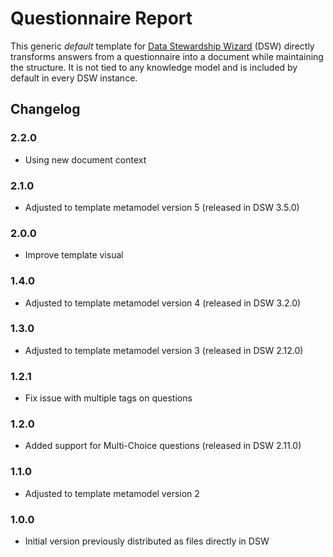 # Questionnaire Report

This generic *default* template for [Data Stewardship Wizard](https://ds-wizard.org) (DSW) directly transforms answers from a questionnaire into a document while maintaining the structure. It is not tied to any knowledge model and is included by default in every DSW instance.

## Changelog

### 2.2.0

- Using new document context

### 2.1.0

- Adjusted to template metamodel version 5 (released in DSW 3.5.0)

### 2.0.0

- Improve template visual

### 1.4.0

- Adjusted to template metamodel version 4 (released in DSW 3.2.0)

### 1.3.0

- Adjusted to template metamodel version 3 (released in DSW 2.12.0)

### 1.2.1

- Fix issue with multiple tags on questions

### 1.2.0

- Added support for Multi-Choice questions (released in DSW 2.11.0)

### 1.1.0

- Adjusted to template metamodel version 2

### 1.0.0

- Initial version previously distributed as files directly in DSW
